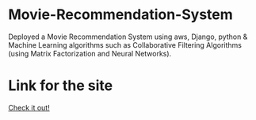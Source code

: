 # Movie-Recommendation-System
Deployed a Movie Recommendation System using aws, Django, python &amp; Machine Learning algorithms such as Collaborative Filtering Algorithms (using Matrix Factorization and Neural Networks).

# Link for the site
[Check it out!](http://movie-recommender-dev.us-west-2.elasticbeanstalk.com/)
